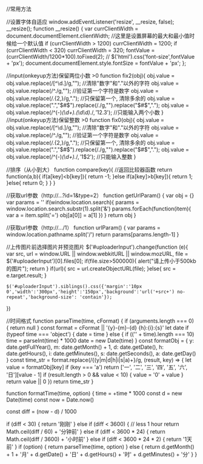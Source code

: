 //常用方法


//设置字体自适应
window.addEventListener('resize', __resize, false);
__resize();
function __resize() {
  var currClientWidth = document.documentElement.clientWidth;
  //这里是设置屏幕的最大和最小值时候给一个默认值
  if (currClientWidth > 1200) currClientWidth = 1200;
  if (currClientWidth < 320) currClientWidth = 320;
  fontValue = (currClientWidth/1200*100).toFixed(2);
  // $('html').css('font-size',fontValue + 'px');
  document.documentElement.style.fontSize = fontValue + 'px';
};


//input(onkeyup方法)保留两位小数  >0
function fix2(obj){
    obj.value = obj.value.replace(/[^\d.]/g,""); //清除"数字"和"."以外的字符
    obj.value = obj.value.replace(/^\./g,""); //验证第一个字符是数字
    obj.value = obj.value.replace(/\.{2,}/g,"."); //只保留第一个, 清除多余的
    obj.value = obj.value.replace(".","$#$").replace(/\./g,"").replace("$#$",".");
    obj.value = obj.value.replace(/^(\-)*(\d+)\.(\d\d).*$/,'$1$2.$3'); //只能输入两个小数
}
//input(onkeyup方法)保留整数  >0
function fix0(obj){
    obj.value = obj.value.replace(/[^\d.]/g,""); //清除"数字"和"."以外的字符
    obj.value = obj.value.replace(/^\./g,""); //验证第一个字符是数字
    obj.value = obj.value.replace(/\.{2,}/g,"."); //只保留第一个, 清除多余的
    obj.value = obj.value.replace(".","$#$").replace(/\./g,"").replace("$#$",".");
    obj.value = obj.value.replace(/^(\-)*(\d+)\.*$/,'$1$2'); //只能输入整数
}

//排序（从小到大）
function compare(key){
    //返回比较器函数
    return function(a,b){
        if(a[key]<b[key]){
            return -1;
        }else if(a[key]>b[key]){
            return 1;
        }else{
            return 0;
        }
    }
}

//获取url参数（http://...?id=1&type=2）
function getUrlParam() {
    var obj = {}
    var params = ''
    if(window.location.search){
        params = window.location.search.substr(1).split('&')
        params.forEach(function(item){
            var a = item.split('=')
            obj[a[0]] = a[1]
        })
    }
    return obj
}

//获取url参数（http://.../1）
function urlParam() {
    var params = window.location.pathname.split('/')
    return params[params.length-1]
}


//上传图片前选择图片并预览图片
$('#uploaderInput').change(function (e){
    var src, url = window.URL || window.webkitURL || window.mozURL, file = $('#uploaderInput')[0].files[0];
    if(file.size>500000){
        alert("请上传小于500kb的图片");
        return
    }
    if(url){
        src = url.createObjectURL(file);
    }else{
        src = e.target.result;
    }

    $('#uploaderInput').siblings().css({'margin':'10px 0','width':'300px','height':'150px','background':'url('+src+') no-repeat','background-size': 'contain'});

})

//时间格式
 function parseTime(time, cFormat) {
   if (arguments.length === 0) {
     return null
   }
   const format = cFormat || '{y}-{m}-{d} {h}:{i}:{s}'
   let date
   if (typeof time === 'object') {
     date = time
   } else {
     if (('' + time).length === 10) time = parseInt(time) * 1000
     date = new Date(time)
   }
   const formatObj = {
     y: date.getFullYear(),
     m: date.getMonth() + 1,
     d: date.getDate(),
     h: date.getHours(),
     i: date.getMinutes(),
     s: date.getSeconds(),
     a: date.getDay()
   }
   const time_str = format.replace(/{(y|m|d|h|i|s|a)+}/g, (result, key) => {
     let value = formatObj[key]
     if (key === 'a') return ['一', '二', '三', '四', '五', '六', '日'][value - 1]
     if (result.length > 0 && value < 10) {
       value = '0' + value
     }
     return value || 0
   })
   return time_str
 }

function formatTime(time, option) {
   time = +time * 1000
   const d = new Date(time)
   const now = Date.now()

   const diff = (now - d) / 1000

   if (diff < 30) {
     return '刚刚'
   } else if (diff < 3600) { // less 1 hour
     return Math.ceil(diff / 60) + '分钟前'
   } else if (diff < 3600 * 24) {
     return Math.ceil(diff / 3600) + '小时前'
   } else if (diff < 3600 * 24 * 2) {
     return '1天前'
   }
   if (option) {
     return parseTime(time, option)
   } else {
     return d.getMonth() + 1 + '月' + d.getDate() + '日' + d.getHours() + '时' + d.getMinutes() + '分'
   }
 }
